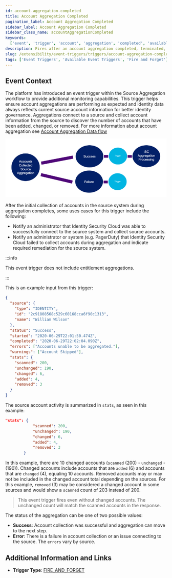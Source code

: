 ```yaml
---
id: account-aggregation-completed
title: Account Aggregation Completed
pagination_label: Account Aggregation Completed
sidebar_label: Account Aggregation Completed
sidebar_class_name: accountAggregationCompleted
keywords:
  ['event', 'trigger', 'account', 'aggregation', 'completed', 'available']
description: Fires after an account aggregation completed, terminated, or failed.
slug: /extensibility/event-triggers/triggers/account-aggregation-completed
tags: ['Event Triggers', 'Available Event Triggers', 'Fire and Forget']
---
```


## Event Context

The platform has introduced an event trigger within the Source Aggregation workflow to provide additional monitoring capabilities. This trigger helps ensure account aggregations are performing as expected and identity data always reflects current source account information for better identity governance. Aggregations connect to a source and collect account information from the source to discover the number of accounts that have been added, changed, or removed. For more information about account aggregation see [Account Aggregation Data flow](https://community.sailpoint.com/t5/Technical-White-Papers/Account-Aggregation-Data-Flow/ta-p/79914#toc-hId-1367430234)

![Flow](./img/aggregation-diagram.png)

After the initial collection of accounts in the source system during aggregation completes, some uses cases for this trigger include the following:

- Notify an administrator that Identity Security Cloud was able to successfully connect to the source system and collect source accounts.
- Notify an administrator or system (e.g. PagerDuty) that Identity Security Cloud failed to collect accounts during aggregation and indicate required remediation for the source system.

:::info

This event trigger does not include entitlement aggregations.

:::

This is an example input from this trigger:

```json
{
  "source": {
    "type": "IDENTITY",
    "id": "2c91808568c529c60168cca6f90c1313",
    "name": "William Wilson"
  },
  "status": "Success",
  "started": "2020-06-29T22:01:50.474Z",
  "completed": "2020-06-29T22:02:04.090Z",
  "errors": ["Accounts unable to be aggregated."],
  "warnings": ["Account Skipped"],
  "stats": {
    "scanned": 200,
    "unchanged": 190,
    "changed": 6,
    "added": 4,
    "removed": 3
  }
}
```

The source account activity is summarized in `stats`, as seen in this example:

```JSON
"stats": {
            "scanned": 200,
            "unchanged": 190,
            "changed": 6,
            "added": 4,
            "removed": 3
        }
```

In this example, there are 10 changed accounts (`scanned` (200) - `unchanged` - (190)). Changed accounts include accounts that are `added` (6) and accounts that are `changed` (4), equaling 10 accounts. Removed accounts may or may not be included in the changed account total depending on the sources. For this example, `removed` (3) may be considered a changed account in some sources and would show a `scanned` count of 203 instead of 200.

> This event trigger fires even without changed accounts. The unchanged count will match the scanned accounts in the response.

The status of the aggregation can be one of two possible values:

- **Success**: Account collection was successful and aggregation can move to the next step.
- **Error**: There is a failure in account collection or an issue connecting to the source. The `errors` vary by source.

## Additional Information and Links

- **Trigger Type**: [FIRE_AND_FORGET](../trigger-types.md#fire-and-forget)
<!-- [Input schema](https://platform.sailpoint.com/apis/beta/#section/Account-Aggregation-Completed-Event-Trigger-Input) -->
